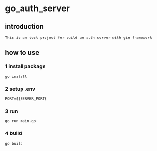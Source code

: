 # go_auth_server

## introduction 

    This is an test project for build an auth server with gin framework

## how to use

### 1 install package
```golang===
go install
```
### 2 setup .env
```yaml===
PORT=${SERVER_PORT}
```

### 3 run
```golang===
go run main.go
```

### 4 build
```golang===
go build
```